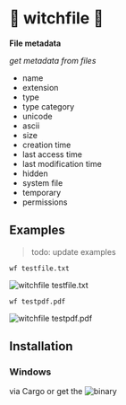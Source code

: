 # 🔮 witchfile 🧹

**File metadata**

*get metadata from files*

* name
* extension
* type
* type category
* unicode
* ascii
* size
* creation time
* last access time
* last modification time
* hidden
* system file
* temporary
* permissions

## Examples

> todo: update examples

```wf testfile.txt```

![witchfile testfile.txt](https://github.com/Phydon/witchfile/blob/master/assets/wtxt.png)

```wf testpdf.pdf```

![witchfile testpdf.pdf](https://github.com/Phydon/witchfile/blob/master/assets/wpdf.png)

## Installation

### Windows

via Cargo or get the ![binary](https://github.com/Phydon/witchfile/releases)
